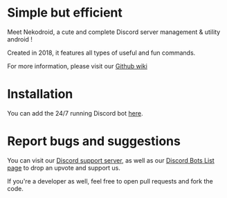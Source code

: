 [](https://images.discordapp.net/avatars/612387247207219220/e3df57d52eb337159c497eb193bcc97a.png?size=512)

# Simple but efficient

Meet Nekodroid, a cute and complete Discord server management & utility android !

Created in 2018, it features all types of useful and fun commands.

For more information, please visit our [Github wiki](https://github.com/miowski/Nekodroid/wiki)

# Installation

You can add the 24/7 running Discord bot [here](https://discord.com/login?redirect_to=%2Foauth2%2Fauthorize%3Fclient_id%3D612387247207219220%26scope%3Dbot%26permissions%3D2146958591).

# Report bugs and suggestions

You can visit our [Discord support server](https://discord.gg/wxBGu5f), as well as our [Discord Bots List page](https://discordbots.org/bot/612387247207219220) to drop an upvote and support us.

If you're a developer as well, feel free to open pull requests and fork the code.

